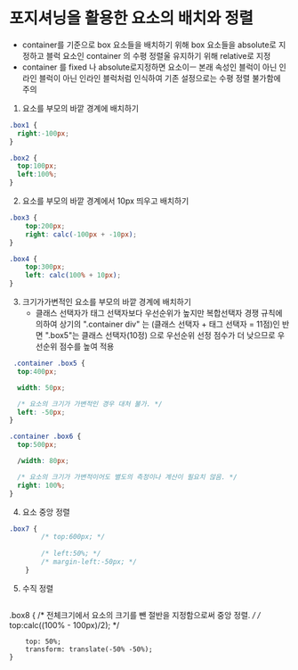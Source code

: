 # 포지셔닝을 활용한 요소의 배치와 정렬

- container를 기준으로 box 요소들을 배치하기 위해 box 요소들을 absolute로 지정하고 블럭 요소인 container 의 수평 정렬울 유지하기 위해 relative로 지정
- container 를 fixed 나 absolute로지정하면 요소이ㅡ 본래 속성인 블럭이 아닌 인라인 블럭이 아닌 인라인 블럭처럼 인식하여 기존 설정으로는 수평 정렬 불가함에 주의

1) 요소를 부모의 바깥 경계에 배치하기
```css
.box1 {
  right:-100px;
}

.box2 {
  top:100px;
  left:100%;
}
```
2) 요소를 부모의 바깥 경계에서 10px 띄우고 배치하기
```css
.box3 {
    top:200px;
    right: calc(-100px + -10px);
}

.box4 {
    top:300px;
    left: calc(100% + 10px);
}
```
3) 크기가가변적인 요소를 부모의 바깥 경계에 배치하기
   - 클래스 선택자가 태그 선택자보다 우선순위가 높지만 복합선택자 경쟁 규칙에 의하여 상기의 ".container div" 는 (클래스 선택자 + 태그 선택자 = 11점)인 반면
  ".box5"는 클래스 선택자(10정) 으로 우선순위 선정 점수가 더 낮으므로 우선순위 점수를 높여 적용
```css
 .container .box5 {
  top:400px;

  width: 50px;

  /* 요소의 크기가 가변적인 경우 대처 불가. */
  left: -50px;
}

.container .box6 {
  top:500px;

  /width: 80px;

  /* 요소의 크기가 가변적이어도 별도의 측정이나 계산이 필요치 않음. */
  right: 100%;
}
```

4) 요소 중앙 정렬
```css
.box7 {
        /* top:600px; */
    
        /* left:50%; */
        /* margin-left:-50px; */
    }
```
5) 수직 정렬
   ```css
 .box8 {
        /* 
            전체크기에서 요소의 크기를 뺀 절반을 지정함으로써 중앙 정렬.
        */
        /* top:calc((100% - 100px)/2); */
        
        top: 50%;
        transform: translate(-50% -50%);
    }
   ```
